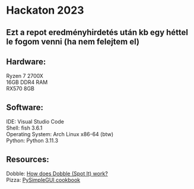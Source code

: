 <h1>Hackaton 2023</h1>
<h2>Ezt a repot eredményhirdetés után kb egy héttel le fogom venni (ha nem felejtem el)</h2>
                 
<h2>Hardware:</h2>                                                                     
    Ryzen 7 2700X <br>
    16GB DDR4 RAM <br>
    RX570 8GB <br>

<h2>Software:</h2>
    IDE: Visual Studio Code <br>
    Shell: fish 3.6.1 <br>
    Operating System: Arch Linux x86-64 (btw) <br>
    Python: Python 3.11.3 <br>

<h2>Resources:</h2>
    Dobble:
    <a href="https://www.youtube.com/watch?v=VTDKqW_GLkw">How does Dobble (Spot It) work?</a><br>
    Pizza:
    <a href="https://www.pysimplegui.org/en/latest/cookbook/">PySimpleGUI cookbook</a>